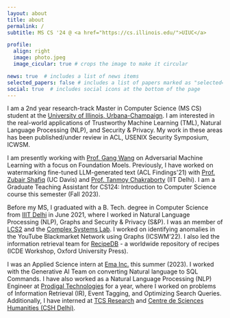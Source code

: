 ```yaml
---
layout: about
title: about
permalink: /
subtitle: MS CS '24 @ <a href="https://cs.illinois.edu/">UIUC</a>

profile:
  align: right
  image: photo.jpeg
  image_cicular: true # crops the image to make it circular

news: true  # includes a list of news items
selected_papers: false # includes a list of papers marked as "selected={true}"
social: true  # includes social icons at the bottom of the page
---
```


I am a 2nd year research-track Master in Computer Science (MS CS) student at the [University of Illinois, Urbana-Champaign](https://cs.illinois.edu/). I am interested in the real-world applications of Trustworthy Machine Learning (TML), Natural Language Processing (NLP), and Security & Privacy. My work in these areas has been published/under review in ACL, USENIX Security Symposium, ICWSM.

I am presently working with [Prof. Gang Wang](https://gangw.cs.illinois.edu/) on Adversarial Machine Learning with a focus on Foundation Moels. Previously, I have worked on watermarking fine-tuned LLM-generated text  (ACL Findings'21) with [Prof. Zubair Shafiq](https://web.cs.ucdavis.edu/~zubair/) (UC Davis) and [Prof. Tanmoy Chakraborty](https://tanmoychak.com/) (IIT Delhi). I am a Graduate Teaching Assistant for CS124: Introduction to Computer Science course this semester (Fall 2023).

Before my MS, I graduated with a B. Tech. degree in Computer Science from <a href="https://www.iitg.ac.in/">IIIT Delhi</a> in June 2021, where I worked in Natural Language Processing (NLP), Graphs and Security & Privacy (S&P). I was an member of [LCS2](https://lcs2.in/) and the [Complex Systems Lab](https://cosylab.iiitd.edu.in/). I worked on identifying anomalies in the YouTube Blackmarket Network using Graphs (ICSWM'22). I also led the information retrieval team for [RecipeDB](https://cosylab.iiitd.edu.in/recipedb/) - a worldwide repository of recipes (ICDE Workshop, Oxford University Press).

I was an Applied Science intern at [Ema Inc.](https://ema.co/) this summer (2023). I worked with the Generative AI Team on converting Natural language to SQL Commands. I have also worked as a Natural Language Processing (NLP) Engineer at [Prodigal Technologies](https://www.prodigaltech.com/) for a year, where I worked on problems of Information Retrieval (IR), Event Tagging, and Optimizing Search Queries. Additionally, I have interned at [TCS Research](https://www.tcs.com/what-we-do/research) and [Centre de Sciences Humanities (CSH Delhi)](https://www.csh-delhi.com/).